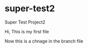 # super-test2
Super Test Project2

Hi,
This is my first file

Now this is a chnage in the branch file
